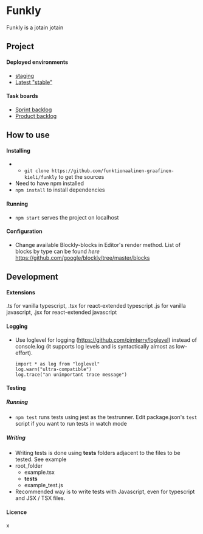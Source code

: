 # Funkly

Funkly is a jotain jotain

## Project

#### Deployed environments

- [staging](http://staging-funkly.herokuapp.com/)
- [Latest "stable"](http://funkly.herokuapp.com/)

#### Task boards

* [Sprint backlog](https://github.com/funktionaalinen-graafinen-kieli/backlogs/projects/3)
* [Product backlog](https://github.com/funktionaalinen-graafinen-kieli/backlogs/projects/1)

## How to use

#### Installing 
- - `git clone https://github.com/funktionaalinen-graafinen-kieli/funkly` to get the sources
- Need to have npm installed 
- `npm install` to install dependencies

#### Running

- `npm start` serves the project on localhost

#### Configuration

- Change available Blockly-blocks in Editor's render method. List of blocks by type can be found _here_ https://github.com/google/blockly/tree/master/blocks

## Development

#### Extensions
.ts for vanilla typescript, .tsx for react-extended typescript
.js for vanilla javascript, .jsx for react-extended javascript

#### Logging
 - Use loglevel for logging (https://github.com/pimterry/loglevel) instead of console.log (it supports log levels and is syntactically almost as low-effort).
    ```
    import * as log from "loglevel"
    log.warn("ultra-compatible")
    log.trace("an unimportant trace message")
    ```
    
#### Testing

##### Running
- `npm test` runs tests using jest as the testrunner. Edit package.json's `test` script if you want to run tests in watch mode

##### Writing

- Writing tests is done using __tests__ folders adjacent to the files to be tested. See example
- root_folder
    - example.tsx
    - __tests__
	- example_test.js
- Recommended way is to write tests with Javascript, even for typescript and JSX / TSX files.

#### Licence

x
